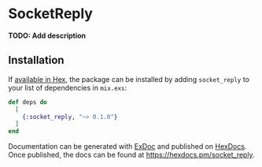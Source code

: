 # SocketReply

**TODO: Add description**

## Installation

If [available in Hex](https://hex.pm/docs/publish), the package can be installed
by adding `socket_reply` to your list of dependencies in `mix.exs`:

```elixir
def deps do
  [
    {:socket_reply, "~> 0.1.0"}
  ]
end
```

Documentation can be generated with [ExDoc](https://github.com/elixir-lang/ex_doc)
and published on [HexDocs](https://hexdocs.pm). Once published, the docs can
be found at <https://hexdocs.pm/socket_reply>.


